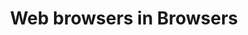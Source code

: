 ---
layout: category
category: web-browsers
title: Web browsers in Browsers
description: Discover new ways to explore the internet with our collection of web browsers, featuring everything from sleek and speedy to customizable and feature-rich options.
permalink: /web-browsers/
---